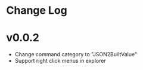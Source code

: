 # Change Log

# v0.0.2

- Change command category to "JSON2BuiltValue"
- Support right click menus in explorer
